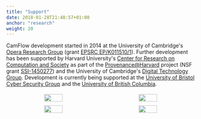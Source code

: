 ```yaml
---
title: "Support"
date: 2018-01-28T21:48:57+01:00
anchor: "research"
weight: 20
---
```


CamFlow development started in 2014 at the University of Cambridge's [Opera Research Group](https://www.cl.cam.ac.uk/research/srg/opera/) (grant [EPSRC EP/K011510/1](http://gow.epsrc.ac.uk/NGBOViewGrant.aspx?GrantRef=EP/K011510/1)).
Further development has been supported by Harvard University's [Center for Research on Computation and Society](https://crcs.seas.harvard.edu/) as part of the [Provenance@Harvard](https://projects.iq.harvard.edu/provenance-at-harvard) project (NSF grant [SSI-1450277](https://nsf.gov/awardsearch/showAward?AWD_ID=1450277)) and the University of Cambridge's [Digital Technology Group](https://www.cl.cam.ac.uk/research/dtg/www/).
Development is currently being supported at the [University of Bristol Cyber Security Group](http://www.bristol.ac.uk/engineering/research/cyber-security/) and the [University of British Columbia](http://www.seltzer.com/margo/research).

<style>
.r_row {
  display: flex;
  text-align: center;
}

.r_column {
  flex: 50%;
  padding: 5px;
  margin: auto;
}
</style>

<div class="r_row">
  <div class="r_column">
    <a href="https://www.cl.cam.ac.uk/research/srg/opera/" target="_blank"><img src="./images/cambridge.png" width="45%"></a>
  </div>
  <div class="r_column">
    <a href="https://syrah.eecs.harvard.edu/" target="_blank"><img src="./images/harvard.png" width="45%"></a>
  </div>
</div>
<div class="r_row">
  <div class="r_column">
    <a href="http://www.bristol.ac.uk/engineering/research/cyber-security/" target="_blank"><img src="./images/bristol.png" width="45%"></a></td>
  </div>
  <div class="r_column">
    <a href="http://www.seltzer.com/margo/research" target="_blank"><img src="./images/ubc.png" width="45%"></a>
  </div>
</div>
